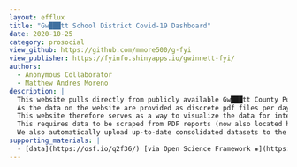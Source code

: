```yaml
---
layout: efflux
title: "Gw███tt School District Covid-19 Dashboard"
date: 2020-10-25
category: prosocial
view_github: https://github.com/mmore500/g-fyi
view_publisher: https://fyinfo.shinyapps.io/gwinnett-fyi/
authors:
  - Anonymous Collaborator
  - Matthew Andres Moreno
description: |
  This website pulls directly from publicly available Gw███tt County Public Schools (GCPS) data.
  As the data on the website are provided as discrete pdf files per day, it can be difficult to see patterns.
  This website therefore serves as a way to visualize the data for interested stakeholders.
  This requires data to be scraped from PDF reports (now also located here) put together by the Gw███tt School District, packaged with a shiny web app, and deployed to https://shinyapps.io.
  We also automatically upload up-to-date consolidated datasets to the project's Open Science Framework page.
supporting_materials: |
  - [data](https://osf.io/q2f36/) [via Open Science Framework ❋](https://osf.io)
---
```

